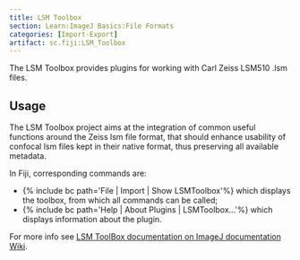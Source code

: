 ```yaml
---
title: LSM Toolbox
section: Learn:ImageJ Basics:File Formats
categories: [Import-Export]
artifact: sc.fiji:LSM_Toolbox
---
```



The LSM Toolbox provides plugins for working with Carl Zeiss LSM510 .lsm files.

## Usage

The LSM Toolbox project aims at the integration of common useful functions around the Zeiss lsm file format, that should enhance usability of confocal lsm files kept in their native format, thus preserving all available metadata.

In Fiji, corresponding commands are:

-   {% include bc path='File | Import | Show LSMToolbox'%} which displays the toolbox, from which all commands can be called;
-   {% include bc path='Help | About Plugins | LSMToolbox...'%} which displays information about the plugin.

For more info see [LSM ToolBox documentation on ImageJ documentation Wiki](http://imagejdocu.list.lu/doku.php?id=plugin:inputoutput:lsmtoolbox:start).

 
